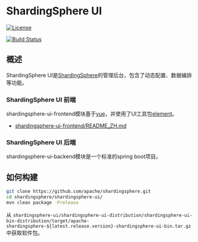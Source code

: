 # ShardingSphere UI

[![License](https://img.shields.io/badge/license-Apache%202-4EB1BA.svg)](https://www.apache.org/licenses/LICENSE-2.0.html)

[![Build Status](https://builds.apache.org/job/shardingsphere-ui-dev/badge/icon)](https://builds.apache.org/job/shardingsphere-ui-dev/)
## 概述

ShardingSphere UI是[ShardingSphere](https://shardingsphere.apache.org/)的管理后台，包含了动态配置、数据编排等功能。

### ShardingSphere UI 前端

shardingsphere-ui-frontend模块基于[vue](https://github.com/vuejs/vue)，并使用了UI工具包[element](https://github.com/ElemeFE/element)。

* [shardingsphere-ui-frontend/README_ZH.md](shardingsphere-ui-frontend/README_ZH.md)

### ShardingSphere UI 后端

shardingsphere-ui-backend模块是一个标准的spring boot项目。

## 如何构建

```bash
git clone https://github.com/apache/shardingsphere.git
cd shardingsphere/shardingsphere-ui/
mvn clean package -Prelease
```

从 `shardingsphere-ui/shardingsphere-ui-distribution/shardingsphere-ui-bin-distribution/target/apache-shardingsphere-${latest.release.version}-shardingsphere-ui-bin.tar.gz`中获取软件包。

